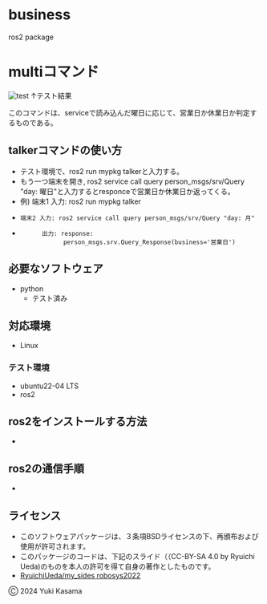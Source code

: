 # business
ros2 package
# multiコマンド
![test](https://github.com/blizzard003/business/actions/workflows/test.yml/badge.svg)
↑テスト結果

このコマンドは、serviceで読み込んだ曜日に応じて、営業日か休業日か判定するものである。

## talkerコマンドの使い方
- テスト環境で、ros2 run mypkg talkerと入力する。
- もう一つ端末を開き, ros2 service call query person_msgs/srv/Query "day: 曜日"と入力するとresponceで営業日か休業日か返ってくる。
- 例) 端末1 入力: ros2 run mypkg talker
-     端末2 入力: ros2 service call query person_msgs/srv/Query "day: 月"
-           出力: response:
                  person_msgs.srv.Query_Response(business='営業日') 
## 必要なソフトウェア
- python
  - テスト済み

## 対応環境
- Linux
  
### テスト環境
- ubuntu22-04 LTS
- ros2

## ros2をインストールする方法
- 
  
## ros2の通信手順
- 
## ライセンス
- このソフトウェアパッケージは、３条項BSDライセンスの下、再頒布および使用が許可されます。
- このパッケージのコードは、下記のスライド（（CC-BY-SA 4.0 by Ryuichi Ueda)のものを本人の許可を得て自身の著作としたものです。
- [RyuichiUeda/my_sides robosys2022](http://github.com/ryuichiueda/my_slides/tree/masterrobosys_2022)

Ⓒ 2024 Yuki Kasama
